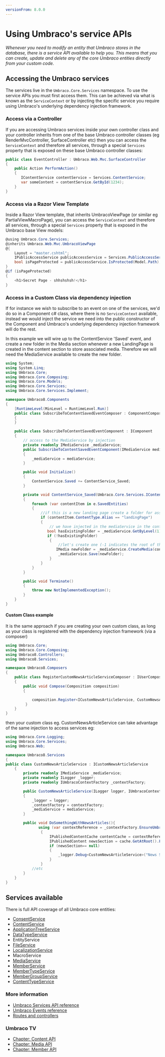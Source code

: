 ```yaml
---
versionFrom: 8.0.0
---
```


# Using Umbraco's service APIs

_Whenever you need to modify an entity that Umbraco stores in the database, there is a service API available to help you. This means that you can create, update and delete any of the core Umbraco entities directly from your custom code._


## Accessing the Umbraco services
The services live in the `Umbraco.Core.Services` namespace. To use the service APIs you must first access them. This can be achieved via what is known as the `ServiceContext` or by injecting the specific service you require using Umbraco's underlying dependency injection framework.


### Access via a Controller 
If you are accessing Umbraco services inside your own controller class and your controller inherits from one of the base Umbraco controller classes (eg RenderMvcController, SurfaceController etc) then you can access the `ServiceContext` and therefore all services, through a special `Services` property that is exposed on these base Umbraco controller classes:

```csharp
public class EventController : Umbraco.Web.Mvc.SurfaceController
{
    public Action PerformAction()
    {
       IContentService contentService = Services.ContentService;
       var someContent = contentService.GetById(1234);
    }
}
```

### Access via a Razor View Template 
Inside a Razor View template, that inherits UmbracoViewPage (or similar eg PartialViewMacroPage), you can access the `ServiceContext` and therefore all services, through a special `Services` property that is exposed in the Umbraco base View models:

```csharp
@using Umbraco.Core.Services;
@inherits Umbraco.Web.Mvc.UmbracoViewPage
@{
    Layout = "master.cshtml";
    IPublicAccessService publicAccessService = Services.PublicAccessService;
    bool isPageProtected = publicAccessService.IsProtected(Model.Path);
}
@if (isPageProtected)
{
    <h1>Secret Page - shhshshsh!</h1>
}
```

### Access in a Custom Class via dependency injection

If for instance we wish to subscribe to an event on one of the services, we'd do so in a Component c# class, where there is no `ServiceContext` available, instead we would inject the service we need into the public constructor of the Component and Umbraco's underlying dependency injection framework will do the rest.

In this example we will wire up to the ContentService 'Saved' event, and create a new folder in the Media section whenever a new LandingPage is created in the content section to store associated media. Therefore we will need the MediaService available to create the new folder.

```csharp
using System;
using System.Linq;
using Umbraco.Core;
using Umbraco.Core.Composing;
using Umbraco.Core.Models;
using Umbraco.Core.Services;
using Umbraco.Core.Services.Implement;

namespace Umbraco8.Components
{
    [RuntimeLevel(MinLevel = RuntimeLevel.Run)]
    public class SubscribeToContentSavedEventComposer : ComponentComposer<SubscribeToContentSavedEventComponent>
    {
    }

    public class SubscribeToContentSavedEventComponent : IComponent
    {
        // access to the MediaService by injection
        private readonly IMediaService _mediaService;
        public SubscribeToContentSavedEventComponent(IMediaService mediaService)
        {
            _mediaService = mediaService;
        }

        public void Initialize()
        {
            ContentService.Saved += ContentService_Saved;
        }

        private void ContentService_Saved(Umbraco.Core.Services.IContentService sender, Umbraco.Core.Events.ContentSavedEventArgs e)
        {
            foreach (var contentItem in e.SavedEntities)
            {
                //if this is a new landing page create a folder for associated media in the media section
                if (contentItem.ContentType.Alias == "landingPage")
                {
                    // we have injected in the mediaService in the contstructor for the component see above.
                   bool hasExistingFolder = _mediaService.GetByLevel(1).Any(f => f.Name == contentItem.Name);
                   if (!hasExistingFolder)
                    {
                        //let's create one (-1 indicates the root of the media section)
                       IMedia newFolder = _mediaService.CreateMedia(contentItem.Name, -1, "Folder");
                        _mediaService.Save(newFolder);
                    }
                }
            }
        }       

        public void Terminate()
        {
            throw new NotImplementedException();
        }
    }
}
```
#### Custom Class example
It is the same approach if you are creating your own custom class, as long as your class is registered with the dependency injection framework (via a composer)
```csharp
using Umbraco.Core;
using Umbraco.Core.Composing;
using Umbraco8.Controllers;
using Umbraco8.Services;

namespace Umbraco8.Composers
{
    public class RegisterCustomNewsArticleServiceComposer : IUserComposer
    {
        public void Compose(Composition composition)
        {

            composition.Register<ICustomNewsArticleService, CustomNewsArticleService>(Lifetime.Request);
         }
    }
}
```
then your custom class eg. CustomNewsArticleService can take advantage of the same injection to access services eg:

```csharp
using Umbraco.Core.Logging;
using Umbraco.Core.Services;
using Umbraco.Web;

namespace Umbraco8.Services
{
public class CustomNewsArticleService : ICustomNewsArticleService
    {
        private readonly IMediaService _mediaService;
        private readonly ILogger _logger;
        private readonly IUmbracoContextFactory _contextFactory;

        public CustomNewsArticleService(ILogger logger, IUmbracoContextFactory contextFactory)
        {
            _logger = logger;
            _contextFactory = contextFactory;
            _mediaService = mediaService;
        }

        public void DoSomethingWithNewsArticles(){
               using (var contextReference = _contextFactory.EnsureUmbracoContext())
                {
                    IPublishedContentCache contentCache = contextReference.UmbracoContext.ContentCache;
                    IPublishedContent newsSection = cache.GetAtRoot().FirstOrDefault().Children.FirstOrDefault(f => f.ContentType.Alias == "newsSection");
                    if (newsSection== null)
                    {
                        _logger.Debug<CustomNewsArticleService>("News Section Not Found");
                    }
                }
            //etc
        }
    }
}
```

## Services available
There is full API coverage of all Umbraco core entities:

- [ConsentService](../../../Reference/Management/Services/ConsentService/index.md)
- [ContentService](../../../Reference/Management/Services/ContentService/index.md)
- [ApplicationTreeService](../../../Reference/Management/Services/TreeService/index.md)
- [DataTypeService](../../../Reference/Management/Services/DataTypeService/index.md)
- EntityService
- [FileService](../../../Reference/Management/Services/FileService/index.md)
- [LocalizationService](../../../Reference/Management/Services/LocalizationService/index.md)
- MacroService
- [MediaService](../../../Reference/Management/Services/MediaService/index.md)
- [MemberService](../../../Reference/Management/Services/MemberService/index.md)
- [MemberTypeService](../../../Reference/Management/Services/MemberTypeService/index.md)
- [MemberGroupService](../../../Reference/Management/Services/MemberGroupService/index.md)
- [ContentTypeService](../../../Reference/Management/Services/ContentTypeService/index.md)


### More information
- [Umbraco Services API reference](../../../Reference/Management/Services/)
- [Umbraco Events reference](../../../Reference/Events/)
- [Routes and controllers](../../../Reference/Routing/)

### Umbraco TV
- [Chapter: Content API](https://umbraco.tv/videos/umbraco-v7/developer/fundamentals/content-api/)
- [Chapter: Media API](https://umbraco.tv/videos/umbraco-v7/developer/fundamentals/media-api/)
- [Chapter: Member API](https://umbraco.tv/videos/umbraco-v7/developer/fundamentals/member-api/)
